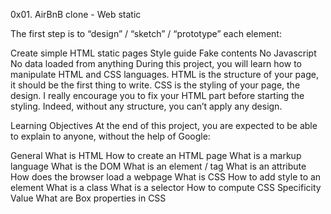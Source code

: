 0x01. AirBnB clone - Web static

The first step is to “design” / “sketch” / “prototype” each element:

Create simple HTML static pages
Style guide
Fake contents
No Javascript
No data loaded from anything
During this project, you will learn how to manipulate HTML and CSS languages.
HTML is the structure of your page, it should be the first thing to write.
CSS is the styling of your page, the design. I really encourage you to fix
your HTML part before starting the styling. Indeed, without any structure,
you can’t apply any design.

Learning Objectives
At the end of this project, you are expected to be able to explain to
anyone, without the help of Google:

General
What is HTML
How to create an HTML page
What is a markup language
What is the DOM
What is an element / tag
What is an attribute
How does the browser load a webpage
What is CSS
How to add style to an element
What is a class
What is a selector
How to compute CSS Specificity Value
What are Box properties in CSS
